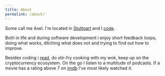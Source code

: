 ```yaml
---
title: About
permalink: /about/
---
```

Some call me Axel. I'm located in [Stuttgart](http://en.wikipedia.org/wiki/Stuttgart) and I [code](https://github.com/axelhodler).

Both in life and during software development i enjoy short feedback loops, doing what works, ditching what does not and trying to find out how to improve.

Besides coding i [read](https://www.goodreads.com/user/show/17724008-xorrr), do stir-fry cooking with my wok, keep up on the cryptocurrency ecosystem. On the go I listen to a multitude of podcasts. If a movie has a rating above 7 on [imdb](http://www.imdb.com/) I've most likely watched it.
